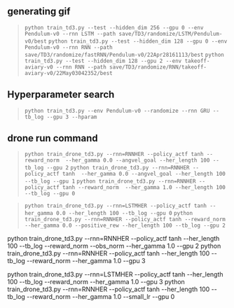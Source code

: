 
## generating gif
> ```python train_td3.py --test --hidden_dim 256 --gpu 0 --env Pendulum-v0 --rnn LSTM --path save/TD3/randomize/LSTM/Pendulum-v0/best```
> ```python train_td3.py --test --hidden_dim 128 --gpu 0 --env Pendulum-v0 --rnn RNN --path save/TD3/randomize/fastRNN/Pendulum-v0/22Apr28161113/best```
> ```python train_td3.py --test --hidden_dim 128 --gpu 2 --env takeoff-aviary-v0 --rnn RNN --path save/TD3/randomize/RNN/takeoff-aviary-v0/22May03042352/best```


## Hyperparameter search
> ```python train_td3.py --env Pendulum-v0 --randomize --rnn GRU --tb_log --gpu 3 --hparam```


## drone run command
> ```python train_drone_td3.py --rnn=RNNHER --policy_actf tanh --reward_norm  --her_gamma 0.0 --angvel_goal --her_length 100 --tb_log --gpu 2```
> ```python train_drone_td3.py --rnn=RNNHER --policy_actf tanh  --her_gamma 0.0 --angvel_goal --her_length 100 --tb_log --gpu 1```
> ```python train_drone_td3.py --rnn=RNNHER --policy_actf tanh --reward_norm  --her_gamma 1.0 --her_length 100 --tb_log --gpu 0```

> ```python train_drone_td3.py --rnn=LSTMHER --policy_actf tanh --her_gamma 0.0 --her_length 100 --tb_log --gpu 0```
> ```python train_drone_td3.py --rnn=RNNHER --policy_actf tanh --reward_norm  --her_gamma 0.0 --positive_rew --her_length 100 --tb_log --gpu 2```

python train_drone_td3.py --rnn=RNNHER --policy_actf tanh --her_length 100 --tb_log --reward_norm --obs_norm --her_gamma 1.0 --gpu 2
python train_drone_td3.py --rnn=RNNHER --policy_actf tanh --her_length 100 --tb_log --reward_norm --her_gamma 1.0 --gpu 3

python train_drone_td3.py --rnn=LSTMHER --policy_actf tanh --her_length 100 --tb_log --reward_norm --her_gamma 1.0 --gpu 3
python train_drone_td3.py --rnn=RNNHER --policy_actf tanh --her_length 100 --tb_log --reward_norm --her_gamma 1.0 --small_lr --gpu 0